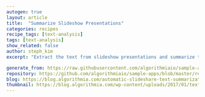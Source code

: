 ```yaml
---
autogen: true
layout: article
title:  "Summarize Slideshow Presentations"
categories: recipes
recipe_tags: [text-analysis]
tags: [text-analysis]
show_related: false
author: steph_kim
excerpt: "Extract the text from slideshow presentations and summarize the content"

generate_from: https://raw.githubusercontent.com/algorithmiaio/sample-apps/master/recipes/Summarize-SlideShare-Presentations/README.md
repository: https://github.com/algorithmiaio/sample-apps/blob/master/recipes/Summarize-SlideShare-Presentations/
blog: https://blog.algorithmia.com/automatic-slideshare-text-summarization/
thumbnail: https://blog.algorithmia.com/wp-content/uploads/2017/01/text-summarizer-algorithm.jpg
---
```

